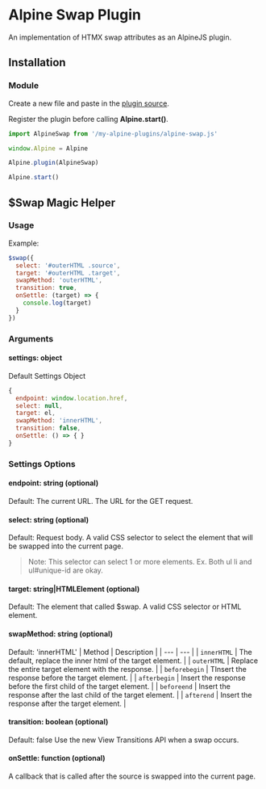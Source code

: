 # Alpine Swap Plugin

An implementation of HTMX swap attributes as an AlpineJS plugin.

## Installation

### Module

Create a new file and paste in the [plugin source](src/index.js).

Register the plugin before calling **Alpine.start()**.

```javascript
import AlpineSwap from '/my-alpine-plugins/alpine-swap.js'

window.Alpine = Alpine

Alpine.plugin(AlpineSwap)

Alpine.start()
```

## $Swap Magic Helper

### Usage

Example:

```javascript
$swap({ 
  select: '#outerHTML .source', 
  target: '#outerHTML .target', 
  swapMethod: 'outerHTML',
  transition: true,
  onSettle: (target) => { 
    console.log(target) 
  }
})
```

### Arguments

#### settings: object

Default Settings Object

```javascript
{
  endpoint: window.location.href,
  select: null,
  target: el,
  swapMethod: 'innerHTML',
  transition: false,
  onSettle: () => { }
}
```

### Settings Options

#### endpoint: string (optional)
Default: The current URL.
The URL for the GET request.

#### select: string (optional)
Default: Request body.
A valid CSS selector to select the element that will be swapped into the current page.

> Note: This selector can select 1 or more elements. Ex. Both ul li and ul#unique-id are okay.

#### target: string|HTMLElement (optional)
Default: The element that called $swap.
A valid CSS selector or HTML element.

#### swapMethod: string (optional)
Default: 'innerHTML'
| Method | Description |
| --- | --- |
| `innerHTML` | The default, replace the inner html of the target element.  |
| `outerHTML` | Replace the entire target element with the response.  |
| `beforebegin` | TInsert the response before the target element.  |
| `afterbegin` | Insert the response before the first child of the target element.  |
| `beforeend` | Insert the response after the last child of the target element.  |
| `afterend` | Insert the response after the target element.  |

#### transition: boolean (optional)
Default: false
Use the new View Transitions API when a swap occurs.

#### onSettle: function (optional)
A callback that is called after the source is swapped into the current page.